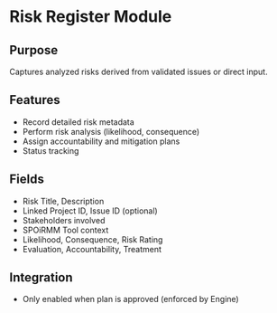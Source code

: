 # Risk Register Module

## Purpose
Captures analyzed risks derived from validated issues or direct input.

## Features
- Record detailed risk metadata
- Perform risk analysis (likelihood, consequence)
- Assign accountability and mitigation plans
- Status tracking

## Fields
- Risk Title, Description
- Linked Project ID, Issue ID (optional)
- Stakeholders involved
- SPOiRMM Tool context
- Likelihood, Consequence, Risk Rating
- Evaluation, Accountability, Treatment

## Integration
- Only enabled when plan is approved (enforced by Engine)